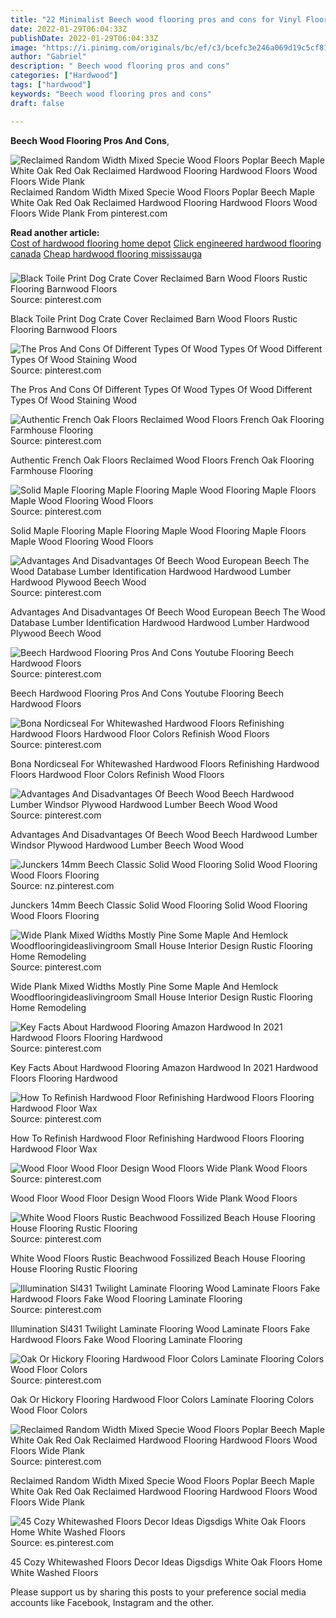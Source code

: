 ```yaml
---
title: "22 Minimalist Beech wood flooring pros and cons for Vinyl Flooring"
date: 2022-01-29T06:04:33Z
publishDate: 2022-01-29T06:04:33Z
image: "https://i.pinimg.com/originals/bc/ef/c3/bcefc3e246a069d19c5cf81ced6e5c05.jpg"
author: "Gabriel"
description: " Beech wood flooring pros and cons"
categories: ["Hardwood"]
tags: ["hardwood"]
keywords: "Beech wood flooring pros and cons"
draft: false

---
```

<!-- Head tag Code -->
**Beech Wood Flooring Pros And Cons**, 

![Reclaimed Random Width Mixed Specie Wood Floors Poplar Beech Maple White Oak Red Oak Reclaimed Hardwood Flooring Hardwood Floors Wood Floors Wide Plank](https://i.pinimg.com/originals/4c/39/5c/4c395ca779f02114ed8af0918d50f748.jpg "Reclaimed Random Width Mixed Specie Wood Floors Poplar Beech Maple White Oak Red Oak Reclaimed Hardwood Flooring Hardwood Floors Wood Floors Wide Plank")
Reclaimed Random Width Mixed Specie Wood Floors Poplar Beech Maple White Oak Red Oak Reclaimed Hardwood Flooring Hardwood Floors Wood Floors Wide Plank From pinterest.com

**Read another article:**  
[Cost of hardwood flooring home depot](/cost-of-hardwood-flooring-home-depot/)
[Click engineered hardwood flooring canada](/click-engineered-hardwood-flooring-canada/)
[Cheap hardwood flooring mississauga](/cheap-hardwood-flooring-mississauga/)




### 

 


![Black Toile Print Dog Crate Cover Reclaimed Barn Wood Floors Rustic Flooring Barnwood Floors](https://i.pinimg.com/originals/f6/9b/00/f69b007f1622b27a166324cb4f34ecf8.jpg "Black Toile Print Dog Crate Cover Reclaimed Barn Wood Floors Rustic Flooring Barnwood Floors")
Source: pinterest.com

Black Toile Print Dog Crate Cover Reclaimed Barn Wood Floors Rustic Flooring Barnwood Floors  

![The Pros And Cons Of Different Types Of Wood Types Of Wood Different Types Of Wood Staining Wood](https://i.pinimg.com/736x/25/ad/51/25ad5104331a048c5c1016f382873b26--red-oak-white-oak.jpg "The Pros And Cons Of Different Types Of Wood Types Of Wood Different Types Of Wood Staining Wood")
Source: pinterest.com

The Pros And Cons Of Different Types Of Wood Types Of Wood Different Types Of Wood Staining Wood  

![Authentic French Oak Floors Reclaimed Wood Floors French Oak Flooring Farmhouse Flooring](https://i.pinimg.com/originals/ac/d7/49/acd7497150a5b5b4c441e91f597dcbac.jpg "Authentic French Oak Floors Reclaimed Wood Floors French Oak Flooring Farmhouse Flooring")
Source: pinterest.com

Authentic French Oak Floors Reclaimed Wood Floors French Oak Flooring Farmhouse Flooring  

![Solid Maple Flooring Maple Flooring Maple Wood Flooring Maple Floors Maple Wood Flooring Wood Floors](https://i.pinimg.com/564x/ac/53/62/ac53625f80db8d1c923a0424510ace9a.jpg "Solid Maple Flooring Maple Flooring Maple Wood Flooring Maple Floors Maple Wood Flooring Wood Floors")
Source: pinterest.com

Solid Maple Flooring Maple Flooring Maple Wood Flooring Maple Floors Maple Wood Flooring Wood Floors  

![Advantages And Disadvantages Of Beech Wood European Beech The Wood Database Lumber Identification Hardwood Hardwood Lumber Hardwood Plywood Beech Wood](https://i.pinimg.com/originals/c3/a3/b5/c3a3b51d5489031f4284ba8306e6af07.jpg "Advantages And Disadvantages Of Beech Wood European Beech The Wood Database Lumber Identification Hardwood Hardwood Lumber Hardwood Plywood Beech Wood")
Source: pinterest.com

Advantages And Disadvantages Of Beech Wood European Beech The Wood Database Lumber Identification Hardwood Hardwood Lumber Hardwood Plywood Beech Wood  

![Beech Hardwood Flooring Pros And Cons Youtube Flooring Beech Hardwood Floors](https://i.pinimg.com/originals/e4/23/34/e423340418b0ff76958f4f07c5eb3395.jpg "Beech Hardwood Flooring Pros And Cons Youtube Flooring Beech Hardwood Floors")
Source: pinterest.com

Beech Hardwood Flooring Pros And Cons Youtube Flooring Beech Hardwood Floors  

![Bona Nordicseal For Whitewashed Hardwood Floors Refinishing Hardwood Floors Hardwood Floor Colors Refinish Wood Floors](https://i.pinimg.com/474x/05/9e/66/059e66eb8e6c9115911c0e754aa37806.jpg "Bona Nordicseal For Whitewashed Hardwood Floors Refinishing Hardwood Floors Hardwood Floor Colors Refinish Wood Floors")
Source: pinterest.com

Bona Nordicseal For Whitewashed Hardwood Floors Refinishing Hardwood Floors Hardwood Floor Colors Refinish Wood Floors  

![Advantages And Disadvantages Of Beech Wood Beech Hardwood Lumber Windsor Plywood Hardwood Lumber Beech Wood Wood](https://i.pinimg.com/474x/d4/f2/a0/d4f2a051004c7344b4931c36a8e125e0.jpg "Advantages And Disadvantages Of Beech Wood Beech Hardwood Lumber Windsor Plywood Hardwood Lumber Beech Wood Wood")
Source: pinterest.com

Advantages And Disadvantages Of Beech Wood Beech Hardwood Lumber Windsor Plywood Hardwood Lumber Beech Wood Wood  

![Junckers 14mm Beech Classic Solid Wood Flooring Solid Wood Flooring Wood Floors Flooring](https://i.pinimg.com/originals/5b/94/b4/5b94b46fd69308dc0455dd8f3a19f930.jpg "Junckers 14mm Beech Classic Solid Wood Flooring Solid Wood Flooring Wood Floors Flooring")
Source: nz.pinterest.com

Junckers 14mm Beech Classic Solid Wood Flooring Solid Wood Flooring Wood Floors Flooring  

![Wide Plank Mixed Widths Mostly Pine Some Maple And Hemlock Woodflooringideaslivingroom Small House Interior Design Rustic Flooring Home Remodeling](https://i.pinimg.com/originals/39/fe/ce/39fece132f574c6f53fa10bfc0551ee2.jpg "Wide Plank Mixed Widths Mostly Pine Some Maple And Hemlock Woodflooringideaslivingroom Small House Interior Design Rustic Flooring Home Remodeling")
Source: pinterest.com

Wide Plank Mixed Widths Mostly Pine Some Maple And Hemlock Woodflooringideaslivingroom Small House Interior Design Rustic Flooring Home Remodeling  

![Key Facts About Hardwood Flooring Amazon Hardwood In 2021 Hardwood Floors Flooring Hardwood](https://i.pinimg.com/736x/e3/81/61/e38161d5b4ff8a601af4ce776bc45ada.jpg "Key Facts About Hardwood Flooring Amazon Hardwood In 2021 Hardwood Floors Flooring Hardwood")
Source: pinterest.com

Key Facts About Hardwood Flooring Amazon Hardwood In 2021 Hardwood Floors Flooring Hardwood  

![How To Refinish Hardwood Floor Refinishing Hardwood Floors Flooring Hardwood Floor Wax](https://i.pinimg.com/originals/fa/f5/8d/faf58d446d93757328541effb9f011a1.jpg "How To Refinish Hardwood Floor Refinishing Hardwood Floors Flooring Hardwood Floor Wax")
Source: pinterest.com

How To Refinish Hardwood Floor Refinishing Hardwood Floors Flooring Hardwood Floor Wax  

![Wood Floor Wood Floor Design Wood Floors Wide Plank Wood Floors](https://i.pinimg.com/originals/1b/f8/8f/1bf88fea913320630821e7b4024b3aa9.jpg "Wood Floor Wood Floor Design Wood Floors Wide Plank Wood Floors")
Source: pinterest.com

Wood Floor Wood Floor Design Wood Floors Wide Plank Wood Floors  

![White Wood Floors Rustic Beachwood Fossilized Beach House Flooring House Flooring Rustic Flooring](https://i.pinimg.com/originals/28/17/8c/28178c88d9de9a38def3d0a0af3f4f93.jpg "White Wood Floors Rustic Beachwood Fossilized Beach House Flooring House Flooring Rustic Flooring")
Source: pinterest.com

White Wood Floors Rustic Beachwood Fossilized Beach House Flooring House Flooring Rustic Flooring  

![Illumination Sl431 Twilight Laminate Flooring Wood Laminate Floors Fake Hardwood Floors Fake Wood Flooring Laminate Flooring](https://i.pinimg.com/originals/cd/8d/0f/cd8d0f09d93a217a083fe3e68baa3023.jpg "Illumination Sl431 Twilight Laminate Flooring Wood Laminate Floors Fake Hardwood Floors Fake Wood Flooring Laminate Flooring")
Source: pinterest.com

Illumination Sl431 Twilight Laminate Flooring Wood Laminate Floors Fake Hardwood Floors Fake Wood Flooring Laminate Flooring  

![Oak Or Hickory Flooring Hardwood Floor Colors Laminate Flooring Colors Wood Floor Colors](https://i.pinimg.com/originals/85/32/1e/85321e79b615a4fbd2995e36751ae6b4.jpg "Oak Or Hickory Flooring Hardwood Floor Colors Laminate Flooring Colors Wood Floor Colors")
Source: pinterest.com

Oak Or Hickory Flooring Hardwood Floor Colors Laminate Flooring Colors Wood Floor Colors  

![Reclaimed Random Width Mixed Specie Wood Floors Poplar Beech Maple White Oak Red Oak Reclaimed Hardwood Flooring Hardwood Floors Wood Floors Wide Plank](https://i.pinimg.com/originals/4c/39/5c/4c395ca779f02114ed8af0918d50f748.jpg "Reclaimed Random Width Mixed Specie Wood Floors Poplar Beech Maple White Oak Red Oak Reclaimed Hardwood Flooring Hardwood Floors Wood Floors Wide Plank")
Source: pinterest.com

Reclaimed Random Width Mixed Specie Wood Floors Poplar Beech Maple White Oak Red Oak Reclaimed Hardwood Flooring Hardwood Floors Wood Floors Wide Plank  

![45 Cozy Whitewashed Floors Decor Ideas Digsdigs White Oak Floors Home White Washed Floors](https://i.pinimg.com/originals/bc/ef/c3/bcefc3e246a069d19c5cf81ced6e5c05.jpg "45 Cozy Whitewashed Floors Decor Ideas Digsdigs White Oak Floors Home White Washed Floors")
Source: es.pinterest.com

45 Cozy Whitewashed Floors Decor Ideas Digsdigs White Oak Floors Home White Washed Floors  

Please support us by sharing this posts to your preference social media accounts like Facebook, Instagram and the other.

